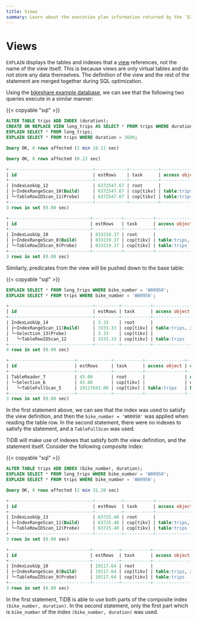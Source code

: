 ```yaml
---
title: Views
summary: Learn about the execution plan information returned by the `EXPLAIN` statement in TiDB.
---
```


# Views

`EXPLAIN` displays the tables and indexes that a [view](/views.md) references, not the name of the view itself. This is because views are only virtual tables and do not store any data themselves. The definition of the view and the rest of the statement are merged together during SQL optimization.

Using the [bikeshare example database](/import-example-data.md), we can see that the following two queries execute in a similar manner:

{{< copyable "sql" >}}

```sql
ALTER TABLE trips ADD INDEX (duration);
CREATE OR REPLACE VIEW long_trips AS SELECT * FROM trips WHERE duration > 3600;
EXPLAIN SELECT * FROM long_trips;
EXPLAIN SELECT * FROM trips WHERE duration > 3600;
```

```sql
Query OK, 0 rows affected (2 min 10.11 sec)

Query OK, 0 rows affected (0.13 sec)

+--------------------------------+------------+-----------+---------------------------------------+-------------------------------------+
| id                             | estRows    | task      | access object                         | operator info                       |
+--------------------------------+------------+-----------+---------------------------------------+-------------------------------------+
| IndexLookUp_12                 | 6372547.67 | root      |                                       |                                     |
| ├─IndexRangeScan_10(Build)     | 6372547.67 | cop[tikv] | table:trips, index:duration(duration) | range:(3600,+inf], keep order:false |
| └─TableRowIDScan_11(Probe)     | 6372547.67 | cop[tikv] | table:trips                           | keep order:false                    |
+--------------------------------+------------+-----------+---------------------------------------+-------------------------------------+
3 rows in set (0.00 sec)

+-------------------------------+-----------+-----------+---------------------------------------+-------------------------------------+
| id                            | estRows   | task      | access object                         | operator info                       |
+-------------------------------+-----------+-----------+---------------------------------------+-------------------------------------+
| IndexLookUp_10                | 833219.37 | root      |                                       |                                     |
| ├─IndexRangeScan_8(Build)     | 833219.37 | cop[tikv] | table:trips, index:duration(duration) | range:(3600,+inf], keep order:false |
| └─TableRowIDScan_9(Probe)     | 833219.37 | cop[tikv] | table:trips                           | keep order:false                    |
+-------------------------------+-----------+-----------+---------------------------------------+-------------------------------------+
3 rows in set (0.00 sec)
```

Similarly, predicates from the view will be pushed down to the base table:

{{< copyable "sql" >}}

```sql
EXPLAIN SELECT * FROM long_trips WHERE bike_number = 'W00950';
EXPLAIN SELECT * FROM trips WHERE bike_number = 'W00950';
```

```sql
+--------------------------------+---------+-----------+---------------------------------------+---------------------------------------------------+
| id                             | estRows | task      | access object                         | operator info                                     |
+--------------------------------+---------+-----------+---------------------------------------+---------------------------------------------------+
| IndexLookUp_14                 | 3.33    | root      |                                       |                                                   |
| ├─IndexRangeScan_11(Build)     | 3333.33 | cop[tikv] | table:trips, index:duration(duration) | range:(3600,+inf], keep order:false, stats:pseudo |
| └─Selection_13(Probe)          | 3.33    | cop[tikv] |                                       | eq(bikeshare.trips.bike_number, "W00950")         |
|   └─TableRowIDScan_12          | 3333.33 | cop[tikv] | table:trips                           | keep order:false, stats:pseudo                    |
+--------------------------------+---------+-----------+---------------------------------------+---------------------------------------------------+
4 rows in set (0.00 sec)

+-------------------------+-------------+-----------+---------------+-------------------------------------------+
| id                      | estRows     | task      | access object | operator info                             |
+-------------------------+-------------+-----------+---------------+-------------------------------------------+
| TableReader_7           | 43.00       | root      |               | data:Selection_6                          |
| └─Selection_6           | 43.00       | cop[tikv] |               | eq(bikeshare.trips.bike_number, "W00950") |
|   └─TableFullScan_5     | 19117643.00 | cop[tikv] | table:trips   | keep order:false                          |
+-------------------------+-------------+-----------+---------------+-------------------------------------------+
3 rows in set (0.00 sec)
```

In the first statement above, we can see that the index was used to satisfy the view definition, and then the `bike_number = 'W00950'` was applied when reading the table row. In the second statement, there were no indexes to satisfy the statement, and a `TableFullScan` was used.

TiDB will make use of indexes that satisfy both the view definition, and the statement itself. Consider the following composite index:

{{< copyable "sql" >}}

```sql
ALTER TABLE trips ADD INDEX (bike_number, duration);
EXPLAIN SELECT * FROM long_trips WHERE bike_number = 'W00950';
EXPLAIN SELECT * FROM trips WHERE bike_number = 'W00950';
```

```sql
Query OK, 0 rows affected (2 min 31.20 sec)

+--------------------------------+----------+-----------+-------------------------------------------------------+-------------------------------------------------------+
| id                             | estRows  | task      | access object                                         | operator info                                         |
+--------------------------------+----------+-----------+-------------------------------------------------------+-------------------------------------------------------+
| IndexLookUp_13                 | 63725.48 | root      |                                                       |                                                       |
| ├─IndexRangeScan_11(Build)     | 63725.48 | cop[tikv] | table:trips, index:bike_number(bike_number, duration) | range:("W00950" 3600,"W00950" +inf], keep order:false |
| └─TableRowIDScan_12(Probe)     | 63725.48 | cop[tikv] | table:trips                                           | keep order:false                                      |
+--------------------------------+----------+-----------+-------------------------------------------------------+-------------------------------------------------------+
3 rows in set (0.00 sec)

+-------------------------------+----------+-----------+-------------------------------------------------------+---------------------------------------------+
| id                            | estRows  | task      | access object                                         | operator info                               |
+-------------------------------+----------+-----------+-------------------------------------------------------+---------------------------------------------+
| IndexLookUp_10                | 19117.64 | root      |                                                       |                                             |
| ├─IndexRangeScan_8(Build)     | 19117.64 | cop[tikv] | table:trips, index:bike_number(bike_number, duration) | range:["W00950","W00950"], keep order:false |
| └─TableRowIDScan_9(Probe)     | 19117.64 | cop[tikv] | table:trips                                           | keep order:false                            |
+-------------------------------+----------+-----------+-------------------------------------------------------+---------------------------------------------+
3 rows in set (0.00 sec)
```

In the first statement, TiDB is able to use both parts of the composite index `(bike_number, duration)`. In the second statement, only the first part which is `bike_number` of the index `(bike_number, duration)` was used.

